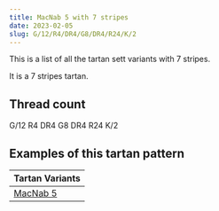 ```yaml
---
title: MacNab 5 with 7 stripes
date: 2023-02-05
slug: G/12/R4/DR4/G8/DR4/R24/K/2
---
```

This is a list of all the tartan sett variants with 7 stripes.

It is a 7 stripes tartan.


## Thread count
G/12 R4 DR4 G8 DR4 R24 K/2

## Examples of this tartan pattern

| Tartan Variants |
|---------------|
| [MacNab 5](/variants/g/12/r4/dr4/g8/dr4/r24/k/2-dr900030-g008000-k000000-rc00000)||
